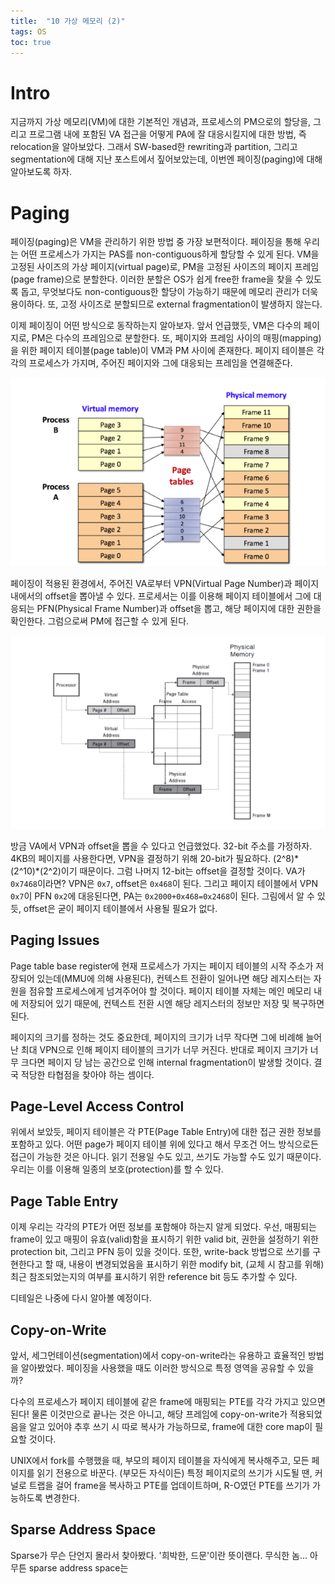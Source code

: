 ```yaml
---
title:  "10 가상 메모리 (2)"
tags: OS
toc: true
---
```


# Intro
지금까지 가상 메모리(VM)에 대한 기본적인 개념과, 프로세스의 PM으로의 할당을, 그리고 프로그램 내에 포함된 VA 접근을 어떻게 PA에 잘 대응시킬지에 대한 방법, 즉 relocation을 알아보았다. 그래서 SW-based한 rewriting과 partition, 그리고 segmentation에 대해 지난 포스트에서 짚어보았는데, 이번엔 페이징(paging)에 대해 알아보도록 하자.


# Paging
페이징(paging)은 VM을 관리하기 위한 방법 중 가장 보편적이다. 페이징을 통해 우리는 어떤 프로세스가 가지는 PAS를 non-contiguous하게 할당할 수 있게 된다. VM을 고정된 사이즈의 가상 페이지(virtual page)로, PM을 고정된 사이즈의 페이지 프레임(page frame)으로 분할한다. 이러한 분할은 OS가 쉽게 free한 frame을 찾을 수 있도록 돕고, 무엇보다도 non-contiguous한 할당이 가능하기 때문에 메모리 관리가 더욱 용이하다. 또, 고정 사이즈로 분할되므로 external fragmentation이 발생하지 않는다. 

이제 페이징이 어떤 방식으로 동작하는지 알아보자. 앞서 언급했듯, VM은 다수의 페이지로, PM은 다수의 프레임으로 분할한다. 또, 페이지와 프레임 사이의 매핑(mapping)을 위한 페이지 테이블(page table)이 VM과 PM 사이에 존재한다. 페이지 테이블은 각각의 프로세스가 가지며, 주어진 페이지와 그에 대응되는 프레임을 연결해준다.

![](/imgs/os/os29.png)

페이징이 적용된 환경에서, 주어진 VA로부터 VPN(Virtual Page Number)과 페이지 내에서의 offset을 뽑아낼 수 있다. 프로세서는 이를 이용해 페이지 테이블에서 그에 대응되는 PFN(Physical Frame Number)과 offset을 뽑고, 해당 페이지에 대한 권한을 확인한다. 그럼으로써 PM에 접근할 수 있게 된다.

![](/imgs/os/os30.png)

방금 VA에서 VPN과 offset을 뽑을 수 있다고 언급했었다. 32-bit 주소를 가정하자. 4KB의 페이지를 사용한다면, VPN을 결정하기 위해 20-bit가 필요하다. (2^8)\*(2^10)\*(2^2)이기 때문이다. 그럼 나머지 12-bit는 offset을 결정할 것이다. VA가 `0x7468`이라면? VPN은 `0x7`, offset은 `0x468`이 된다. 그리고 페이지 테이블에서 VPN `0x7`이 PFN `0x2`에 대응된다면, PA는 `0x2000+0x468=0x2468`이 된다. 그림에서 알 수 있듯, offset은 굳이 페이지 테이블에서 사용될 필요가 없다. 

## Paging Issues
Page table base register에 현재 프로세스가 가지는 페이지 테이블의 시작 주소가 저장되어 있는데(MMU에 의해 사용된다), 컨텍스트 전환이 일어나면 해당 레지스터는 자원을 점유할 프로세스에게 넘겨주어야 할 것이다. 페이지 테이블 자체는 메인 메모리 내에 저장되어 있기 때문에, 컨텍스트 전환 시엔 해당 레지스터의 정보만 저장 및 복구하면 된다.

페이지의 크기를 정하는 것도 중요한데, 페이지의 크기가 너무 작다면 그에 비례해 늘어난 최대 VPN으로 인해 페이지 테이블의 크기가 너무 커진다. 반대로 페이지 크기가 너무 크다면 페이지 당 남는 공간으로 인해 internal fragmentation이 발생할 것이다. 결국 적당한 타협점을 찾아야 하는 셈이다.

## Page-Level Access Control
위에서 보았듯, 페이지 테이블은 각 PTE(Page Table Entry)에 대한 접근 권한 정보를 포함하고 있다. 어떤 page가 페이지 테이블 위에 있다고 해서 무조건 어느 방식으로든 접근이 가능한 것은 아니다. 읽기 전용일 수도 있고, 쓰기도 가능할 수도 있기 때문이다. 우리는 이를 이용해 일종의 보호(protection)를 할 수 있다. 

## Page Table Entry
이제 우리는 각각의 PTE가 어떤 정보를 포함해야 하는지 알게 되었다. 우선, 매핑되는 frame이 있고 매핑이 유효(valid)함을 표시하기 위한 valid bit, 권한을 설정하기 위한 protection bit, 그리고 PFN 등이 있을 것이다. 또한, write-back 방법으로 쓰기를 구현한다고 할 때, 내용이 변경되었음을 표시하기 위한 modify bit, (교체 시 참고를 위해) 최근 참조되었는지의 여부를 표시하기 위한 reference bit 등도 추가할 수 있다.

디테일은 나중에 다시 알아볼 예정이다.

## Copy-on-Write
앞서, 세그먼테이션(segmentation)에서 copy-on-write라는 유용하고 효율적인 방법을 알아봤었다. 페이징을 사용했을 때도 이러한 방식으로 특정 영역을 공유할 수 있을까?

다수의 프로세스가 페이지 테이블에 같은 frame에 매핑되는 PTE를 각각 가지고 있으면 된다! 물론 이것만으로 끝나는 것은 아니고, 해당 프레임에 copy-on-write가 적용되었음을 알고 있어야 추후 쓰기 시 따로 복사가 가능하므로, frame에 대한 core map이 필요할 것이다.

UNIX에서 fork를 수행했을 때, 부모의 페이지 테이블을 자식에게 복사해주고, 모든 페이지를 읽기 전용으로 바꾼다. (부모든 자식이든) 특정 페이지로의 쓰기가 시도될 땐, 커널로 트랩을 걸어 frame을 복사하고 PTE를 업데이트하며, R-O였던 PTE를 쓰기가 가능하도록 변경한다.

## Sparse Address Space
Sparse가 무슨 단언지 몰라서 찾아봤다. '희박한, 드문'이란 뜻이랜다. 무식한 놈... 아무튼 sparse address space는















